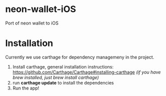 # neon-wallet-iOS
Port of neon wallet to iOS

# Installation
Currently we use carthage for dependency managemeny in the project. 
1. Install carthage, general installation instructions: https://github.com/Carthage/Carthage#installing-carthage _(if you have brew installed, just brew install carthage)_
2. run **carthage update** to install the dependencies
3. Run the app!
